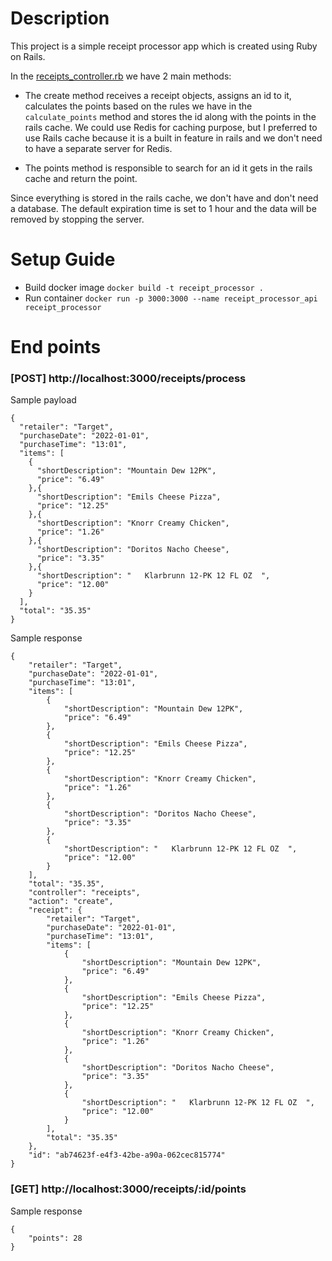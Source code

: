 # Description

This project is a simple receipt processor app which is created using Ruby on Rails. 

In the [receipts_controller.rb](/app/controllers/receipts_controller.rb) we have 2 main methods: 

- The create method receives a receipt objects, assigns an id to it, calculates the points based on the rules we have in the `calculate_points` method and stores the id along with the points in the rails cache. We could use Redis for caching purpose, but I preferred to use Rails cache because it is a built in feature in rails and we don't need to have a separate server for Redis. 

- The points method is responsible to search for an id it gets in the rails cache and return the point. 

Since everything is stored in the rails cache, we don't have and don't need a database. The default expiration time is set to 1 hour and the data will be removed by stopping the server. 


# Setup Guide

- Build docker image `docker build -t receipt_processor .`
- Run container `docker run -p 3000:3000 --name receipt_processor_api receipt_processor`

# End points

### [POST] http://localhost:3000/receipts/process

Sample payload
```
{
  "retailer": "Target",
  "purchaseDate": "2022-01-01",
  "purchaseTime": "13:01",
  "items": [
    {
      "shortDescription": "Mountain Dew 12PK",
      "price": "6.49"
    },{
      "shortDescription": "Emils Cheese Pizza",
      "price": "12.25"
    },{
      "shortDescription": "Knorr Creamy Chicken",
      "price": "1.26"
    },{
      "shortDescription": "Doritos Nacho Cheese",
      "price": "3.35"
    },{
      "shortDescription": "   Klarbrunn 12-PK 12 FL OZ  ",
      "price": "12.00"
    }
  ],
  "total": "35.35"
}
```


Sample response 
```
{
    "retailer": "Target",
    "purchaseDate": "2022-01-01",
    "purchaseTime": "13:01",
    "items": [
        {
            "shortDescription": "Mountain Dew 12PK",
            "price": "6.49"
        },
        {
            "shortDescription": "Emils Cheese Pizza",
            "price": "12.25"
        },
        {
            "shortDescription": "Knorr Creamy Chicken",
            "price": "1.26"
        },
        {
            "shortDescription": "Doritos Nacho Cheese",
            "price": "3.35"
        },
        {
            "shortDescription": "   Klarbrunn 12-PK 12 FL OZ  ",
            "price": "12.00"
        }
    ],
    "total": "35.35",
    "controller": "receipts",
    "action": "create",
    "receipt": {
        "retailer": "Target",
        "purchaseDate": "2022-01-01",
        "purchaseTime": "13:01",
        "items": [
            {
                "shortDescription": "Mountain Dew 12PK",
                "price": "6.49"
            },
            {
                "shortDescription": "Emils Cheese Pizza",
                "price": "12.25"
            },
            {
                "shortDescription": "Knorr Creamy Chicken",
                "price": "1.26"
            },
            {
                "shortDescription": "Doritos Nacho Cheese",
                "price": "3.35"
            },
            {
                "shortDescription": "   Klarbrunn 12-PK 12 FL OZ  ",
                "price": "12.00"
            }
        ],
        "total": "35.35"
    },
    "id": "ab74623f-e4f3-42be-a90a-062cec815774"
}

```

### [GET] http://localhost:3000/receipts/:id/points

Sample response 
```
{
    "points": 28
}
```